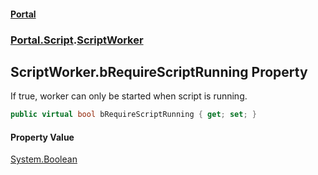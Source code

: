 #### [Portal](index.md 'index')
### [Portal.Script](Portal.Script.md 'Portal.Script').[ScriptWorker](ScriptWorker.md 'Portal.Script.ScriptWorker')

## ScriptWorker.bRequireScriptRunning Property

If true, worker can only be started when script is running.

```csharp
public virtual bool bRequireScriptRunning { get; set; }
```

#### Property Value
[System.Boolean](https://docs.microsoft.com/en-us/dotnet/api/System.Boolean 'System.Boolean')